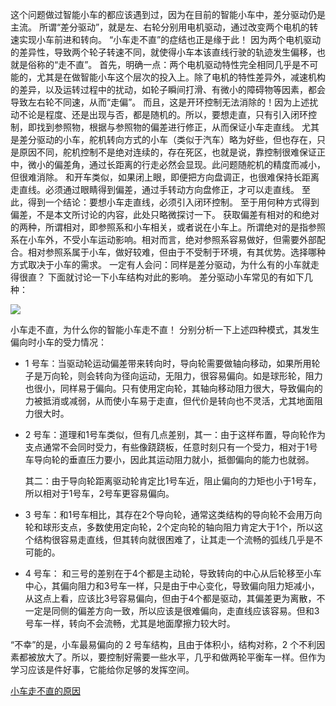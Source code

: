 这个问题做过智能小车的都应该遇到过，因为在目前的智能小车中，差分驱动仍是主流。 所谓“差分驱动”，就是左、右轮分别用电机驱动，通过改变两个电机的转速实现小车前进和转向。 “小车走不直”的症结也正是缘于此！ 因为两个电机驱动的差异性，导致两个轮子转速不同，就使得小车本该直线行驶的轨迹发生偏移，也就是俗称的“走不直”。 首先，明确一点：两个电机驱动特性完全相同几乎是不可能的，尤其是在做智能小车这个层次的投入上。除了电机的特性差异外，减速机构的差异，以及运转过程中的扰动，如轮子瞬间打滑、有微小的障碍物等因素，都会导致左右轮不同速，从而“走偏”。 而且，这是开环控制无法消除的！因为上述扰动不论是程度、还是出现与否，都是随机的。所以，要想走直，只有引入闭环控制，即找到参照物，根据与参照物的偏差进行修正，从而保证小车走直线。 尤其是差分驱动的小车，舵机转向方式的小车（类似于汽车）略为好些，但也存在，只是原因不同，舵机控制不是绝对连续的，存在死区，也就是说，靠控制很难保证正中，微小的偏差角，通过长距离的行走必然会显现。此问题随舵机的精度而减小，但很难消除。 和开车类似，如果闭上眼，即便把方向盘调正，也很难保持长距离走直线。必须通过眼睛得到偏差，通过手转动方向盘修正，才可以走直线。 至此，得到一个结论：要想小车走直线，必须引入闭环控制。 至于用何种方式得到偏差，不是本文所讨论的内容，此处只略微探讨一下。 获取偏差有相对的和绝对的两种，所谓相对，即参照系和小车相关，或者说在小车上。所谓绝对的是指参照系在小车外，不受小车运动影响。相对而言，绝对参照系容易做好，但需要外部配合。相对参照系属于小车，做好较难，但由于不受制于环境，有其优势。选择哪种方式取决于小车的需求。 一定有人会问：同样是差分驱动，为什么有的小车就走得很直？ 下面就讨论一下小车结构对此的影响。 差分驱动小车常见的有如下几种：

<div><img src="https://cdn.jsdelivr.net/gh/lcekold/blogimage@main/Network/xczbzdyycl.png"></div>

小车走不直，为什么你的智能小车走不直！ 分别分析一下上述四种模式，其发生偏向时小车的受力情况：

* 1 号车：当驱动轮运动偏差带来转向时，导向轮需要做轴向移动，如果所用轮子是万向轮，则会转向为径向运动，无阻力，很容易偏向。如是球形轮，阻力也很小，同样易于偏向。只有使用定向轮，其轴向移动阻力很大，导致偏向的力被抵消或减弱，从而使小车易于走直，但代价是转向也不灵活，尤其地面阻力很大时。

* 2 号车：道理和1号车类似，但有几点差别，其一：由于这样布置，导向轮作为支点通常不会同时受力，有些像跷跷板，任意时刻只有一个受力，相对于1号车导向轮的垂直压力要小，因此其运动阻力就小，抵御偏向的能力也就弱。

  其二：由于导向轮距离驱动轮肯定比1号车近，阻止偏向的力矩也小于1号车，所以相对于1号车，2号车更容易偏向。

* 3 号车：和1号车相比，其存在2个导向轮，通常这类结构的导向轮不会用万向轮和球形支点，多数使用定向轮，2个定向轮的轴向阻力肯定大于1个，所以这个结构很容易走直线，但其转向就很困难了，让其走一个流畅的弧线几乎是不可能的。

* 4 号车： 和三号的差别在于4个都是主动轮，导致转向的中心从后轮移至小车中心，其偏向阻力和3号车一样，只是由于中心变化，导致偏向阻力矩减小，从这点上看，应该比3号容易偏向，但由于4个都是驱动，其偏差更为离散，不一定是同侧的偏差方向一致，所以应该是很难偏向，走直线应该容易。但和3号车一样，转向不会流畅，尤其是地面摩擦力较大时。

“不幸”的是，小车最易偏向的 2 号车结构，且由于体积小，结构对称，2 个不利因素都被放大了。所以，要控制好需要一些水平，几乎和做两轮平衡车一样。但作为学习应该是件好事，它能给你足够的发挥空间。

<a href="https://blog.csdn.net/u014453443/article/details/106672104">小车走不直的原因</a>

